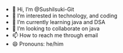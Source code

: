 - 👋 Hi, I’m @Sushilsuki-Git
- 👀 I’m interested in technology, and coding 
- 🌱 I’m currently learning java and DSA
- 💞️ I’m looking to collaborate on java 
- 📫 How to reach me through email 
- 😄 Pronouns: he/him


<!---
Sushilsuki-Git/Sushilsuki-Git is a ✨ special ✨ repository because its `README.md` (this file) appears on your GitHub profile.
You can click the Preview link to take a look at your changes.
--->
